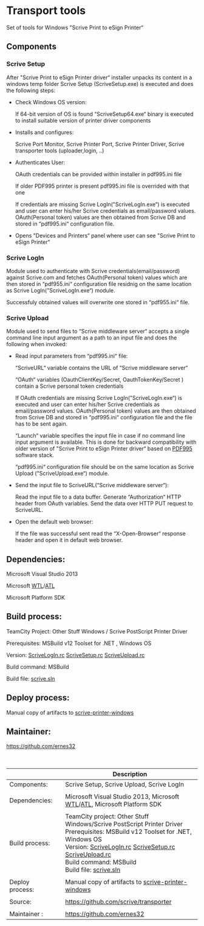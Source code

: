Transport tools
===============

Set of tools for Windows "Scrive Print to eSign Printer“

Components
----------

### Scrive Setup

After "Scrive Print to eSign Printer driver“ installer unpacks its
content in a windows temp folder Scrive Setup (ScriveSetup.exe) is
executed and does the following steps:

-   Check Windows OS version:

    If 64-bit version of OS is found “ScriveSetup64.exe“ binary is executed to install suitable version
    of printer driver components

-   Installs and configures:

    Scrive Port Monitor, Scrive Printer Port, Scrive Printer Driver, Scrive transporter tools (uploader,login, ..)

-   Authenticates User:

    OAuth credentials can be provided within installer in pdf995.ini file

    If older PDF995 printer is present pdf995.ini file is overrided with that one

    If credentials are missing Scrive LogIn("ScriveLogIn.exe“) is executed and user can enter
    his/her Scrive credentials as email/password values.
    OAuth(Personal token) values are then obtained from Scrive DB and stored in “pdf995.ini“ configuration file.
    
-   Opens "Devices and Printers“ panel where user can see "Scrive Print to eSign Printer“

### Scrive LogIn

Module used to authenticate with Scrive credentials(email/password) against Scrive.com and fetches OAuth(Personal token) values which are
then stored in “pdf955.ini“ configuration file residnig on the same location as Scrive LogIn("ScriveLogIn.exe“) module.

Successfuly obtained values will overwrite one stored in “pdf955.ini“ file.

### Scrive Upload

Module used to send files to “Scrive middleware server“ accepts a single
command line input argument as a path to an input file and does the
following when invoked:

-   Read input parameters from “pdf995.ini“ file:
    
    “ScriveURL“ variable contains the URL of “Scrive middleware server“

    “OAuth“ variables (OauthClientKey/Secret, OauthTokenKey/Secret ) 
    contain a Scrive personal token credentials
    
    If OAuth credentials are missing Scrive LogIn("ScriveLogIn.exe“) is executed and user can enter his/her Scrive credentials as
    email/password values. OAuth(Personal token) values are then obtained from Scrive DB and stored in “pdf995.ini“ configuration
    file and the file has to be sent again.
    
    “Launch“ variable specifies the input file in case if no command line input argument is available. 
    This is done for backward compatibility with older version of "Scrive Print to eSign Printer driver“ based on
    [PDF995](http://www.pdf995.com/) software stack.
    
    “pdf995.ini“ configuration file should be on the same location as Scrive Upload ("ScriveUpload.exe“) module.
    
-   Send the input file to ScriveURL(“Scrive middleware server“):

    Read the input file to a data buffer.
    Generate “Authorization“ HTTP header from OAuth variables.
    Send the data over HTTP PUT request to ScriveURL.
    
-   Open the default web browser:

    If the file was successful sent read the “X-Open-Browser“ response header and open it in default
    web browser.

Dependencies:
-------------

Microsoft Visual Studio 2013

Microsoft
[WTL](https://en.wikipedia.org/wiki/Windows_Template_Library)/[ATL](https://en.wikipedia.org/wiki/Active_Template_Library)

Microsoft Platform SDK

Build process:
--------------

TeamCity Project: Other Stuff Windows / Scrive PostScript Printer Driver 

Prerequisites: MSBuild v12 Toolset for .NET , Windows OS

Version:
[ScriveLogIn.rc](https://github.com/scrive/transporter/blob/master/login/ScriveUpload.rc)
[ScriveSetup.rc](https://github.com/scrive/transporter/blob/master/setup/ScriveSetup.rc)
[ScriveUpload.rc](https://github.com/scrive/transporter/blob/master/uploader/ScriveUpload.rc)

Build command: MSBuild

Build file: [scrive.sln](https://github.com/scrive/transporter/blob/master/scrive.sln)

Deploy process:
---------------

Manual copy of artifacts to [scrive-printer-windows](https://github.com/scrive/scrive-printer-windows)

Maintainer:
-----------

[<https://github.com/ernes32>](https://github.com/ernes32)
<br><br><br>

|  |  | Description |
|-----------------|---|----------------------------------------------------------------------------------------------------------------------------------------------------------------------------------------------------------------------|
| Components: |  | Scrive Setup, Scrive Upload, Scrive LogIn |
|  |  |  |
| Dependencies: |  | Microsoft Visual Studio 2013, Microsoft [WTL](https://en.wikipedia.org/wiki/Windows_Template_Library)/[ATL](https://en.wikipedia.org/wiki/Active_Template_Library), Microsoft Platform SDK |
|  |  |  |
| Build process: |  | TeamCity project: Other Stuff Windows/Scrive PostScript Printer Driver <br>Prerequisites: MSBuild v12 Toolset for .NET, Windows OS <br>Version: [ScriveLogIn.rc](https://github.com/scrive/transporter/blob/master/login/ScriveUpload.rc) [ScriveSetup.rc](https://github.com/scrive/transporter/blob/master/setup/ScriveSetup.rc) [ScriveUpload.rc](https://github.com/scrive/transporter/blob/master/uploader/ScriveUpload.rc) <br>Build command: MSBuild <br>Build file: [scrive.sln](https://github.com/scrive/transporter/blob/master/scrive.sln) |
|  |  |  |
| Deploy process: |  | Manual copy of artifacts to [scrive-printer-windows](https://github.com/scrive/scrive-printer-windows) |
|  |  |  |
| Source: |  | [<https://github.com/scrive/transporter>](https://github.com/scrive/transporter) |
|  |  |  |
| Maintainer : |  | [<https://github.com/ernes32>](https://github.com/ernes32) |
